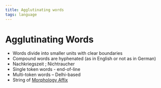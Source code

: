 ```yaml
---
title: Agglutinating words
tags: language
---
```


# Agglutinating Words
- Words divide into smaller units with clear boundaries
- Compound words are hyphenated (as in English or not as in German)
- Nachkriegszeit ; Nichtraucher
- Single token words - end-of-line
- Multi-token words – Delhi-based
- String of [Morphology Affix](Morphology%20Affix.md)


































































































